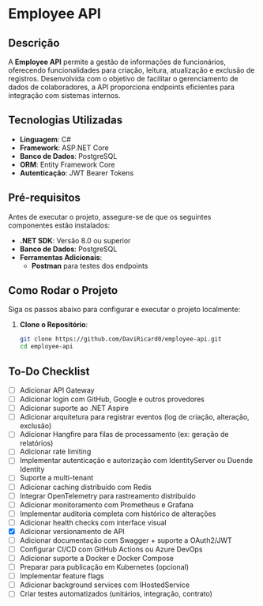 # Employee API

## Descrição

A **Employee API** permite a gestão de informações de funcionários, oferecendo funcionalidades para criação, leitura, atualização e exclusão de registros. Desenvolvida com o objetivo de facilitar o gerenciamento de dados de colaboradores, a API proporciona endpoints eficientes para integração com sistemas internos.

## Tecnologias Utilizadas

- **Linguagem**: C#
- **Framework**: ASP.NET Core
- **Banco de Dados**: PostgreSQL
- **ORM**: Entity Framework Core
- **Autenticação**: JWT Bearer Tokens

## Pré-requisitos

Antes de executar o projeto, assegure-se de que os seguintes componentes estão instalados:

- **.NET SDK**: Versão 8.0 ou superior
- **Banco de Dados**: PostgreSQL
- **Ferramentas Adicionais**:
  - **Postman** para testes dos endpoints

## Como Rodar o Projeto

Siga os passos abaixo para configurar e executar o projeto localmente:

1. **Clone o Repositório**:
   ```bash
   git clone https://github.com/DaviRicard0/employee-api.git
   cd employee-api

## To-Do Checklist
- [ ] Adicionar API Gateway
- [ ] Adicionar login com GitHub, Google e outros provedores
- [ ] Adicionar suporte ao .NET Aspire
- [ ] Adicionar arquitetura para registrar eventos (log de criação, alteração, exclusão)
- [ ] Adicionar Hangfire para filas de processamento (ex: geração de relatórios)
- [ ] Adicionar rate limiting
- [ ] Implementar autenticação e autorização com IdentityServer ou Duende Identity
- [ ] Suporte a multi-tenant
- [ ] Adicionar caching distribuído com Redis
- [ ] Integrar OpenTelemetry para rastreamento distribuído
- [ ] Adicionar monitoramento com Prometheus e Grafana
- [ ] Implementar auditoria completa com histórico de alterações
- [ ] Adicionar health checks com interface visual
- [x] Adicionar versionamento de API
- [ ] Adicionar documentação com Swagger + suporte a OAuth2/JWT
- [ ] Configurar CI/CD com GitHub Actions ou Azure DevOps
- [ ] Adicionar suporte a Docker e Docker Compose
- [ ] Preparar para publicação em Kubernetes (opcional)
- [ ] Implementar feature flags
- [ ] Adicionar background services com IHostedService
- [ ] Criar testes automatizados (unitários, integração, contrato)